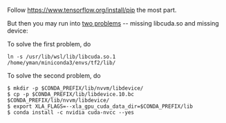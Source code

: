 Follow https://www.tensorflow.org/install/pip the most part.

But then you may run into [two
problems](https://stackoverflow.com/questions/76016645/tensorflow-2-12-could-not-load-library-libcudnn-cnn-infer-so-8-in-wsl2)
-- missing libcuda.so and missing device:

To solve the first problem, do
```
ln -s /usr/lib/wsl/lib/libcuda.so.1 /home/yman/miniconda3/envs/tf2/lib/
```

To solve the second problem, do
```
$ mkdir -p $CONDA_PREFIX/lib/nvvm/libdevice/
$ cp -p $CONDA_PREFIX/lib/libdevice.10.bc $CONDA_PREFIX/lib/nvvm/libdevice/
$ export XLA_FLAGS=--xla_gpu_cuda_data_dir=$CONDA_PREFIX/lib
$ conda install -c nvidia cuda-nvcc --yes
```
